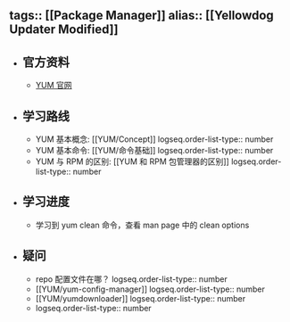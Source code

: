 tags:: [[Package Manager]]
alias:: [[Yellowdog Updater Modified]]
---

- ## 官方资料
	- [YUM 官网](http://yum.baseurl.org/)
- ## 学习路线
	- YUM 基本概念: [[YUM/Concept]]
	  logseq.order-list-type:: number
	- YUM 基本命令: [[YUM/命令基础]]
	  logseq.order-list-type:: number
	- YUM 与 RPM 的区别: [[YUM 和 RPM 包管理器的区别]]
	  logseq.order-list-type:: number
- ## 学习进度
	- 学习到 yum clean 命令，查看 man page 中的 clean options
- ## 疑问
	- repo 配置文件在哪？
	  logseq.order-list-type:: number
	- [[YUM/yum-config-manager]]
	  logseq.order-list-type:: number
	- [[YUM/yumdownloader]]
	  logseq.order-list-type:: number
	- logseq.order-list-type:: number